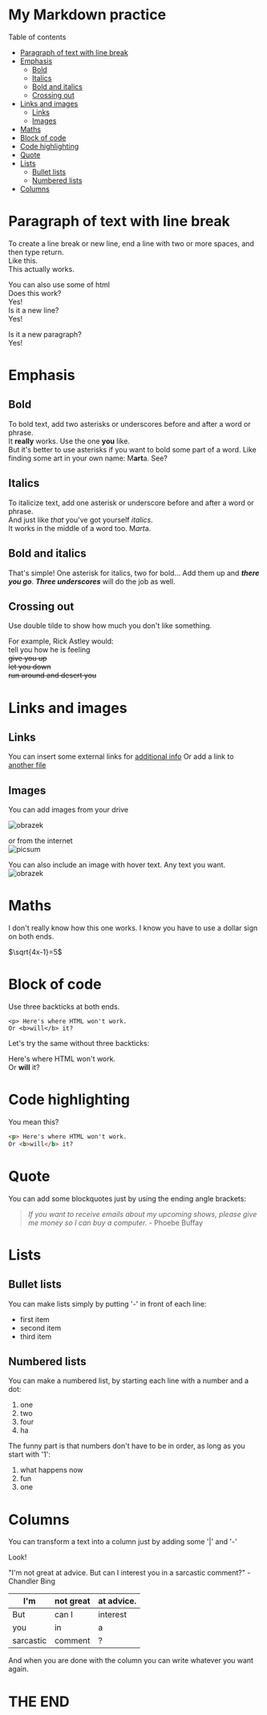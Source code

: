 
My Markdown practice<!--omit in toc-->
===  

Table of contents    

- [Paragraph of text with line break](#paragraph-of-text-with-line-break)
- [Emphasis](#emphasis)
  - [Bold](#bold)
  - [Italics](#italics)
  - [Bold and italics](#bold-and-italics)
  - [Crossing out](#crossing-out)
- [Links and images](#links-and-images)
  - [Links](#links)
  - [Images](#images)
- [Maths](#maths)
- [Block of code](#block-of-code)
- [Code highlighting](#code-highlighting)
- [Quote](#quote)
- [Lists](#lists)
  - [Bullet lists](#bullet-lists)
  - [Numbered lists](#numbered-lists)
- [Columns](#columns)



# Paragraph of text with line break
To create a line break or new line, end a line with two or more spaces, and then type return.  
Like this.  
This actually works.  
<!-- Example of another paragraph -->
You can also use some of html <br> Does this work? <br> Yes!<br>Is it a new line?<br> Yes! <p> Is it a new paragraph? <br> Yes!</p>

# Emphasis  
## Bold    
To bold text, add two asterisks or underscores before and after a word or phrase.   
It **really** works. Use the one __you__ like.   
But it's better to use asterisks if you want to bold some part of a word. Like finding some art in your own name: M**art**a. See?
## Italics    
To italicize text, add one asterisk or underscore before and after a word or phrase.  
And just like *that* you've got yourself _italics_.    
It works in the middle of a word too. M*art*a. 
## Bold and italics
That's simple! One asterisk for italics, two for bold... Add them up and ***there you go***. ___Three underscores___ will do the job as well. 
## Crossing out
Use double tilde to show how much you don't like something.  

For example, Rick Astley would:  
tell you how he is feeling  
~~give you up  
let you down  
run around and desert you~~  

  
# Links and images  

## Links 
You can insert some external links for [additional info](https://www.youtube.com/watch?v=dQw4w9WgXcQ&ab_channel=RickAstley)
Or add a link to [another file](exercise.md)  

## Images
You can add images from your drive  

![obrazek](./images/unnamed.jpg)  

or from the internet   
![picsum](https://picsum.photos/id/237/200/300)  
  
You can also include an image with hover text. Any text you want.  
![obrazek](https://upload.wikimedia.org/wikipedia/commons/thumb/6/6d/Moench_2339.jpg/220px-Moench_2339.jpg "death")

<!-- Example of equation or inline code -->  
# Maths

I don't really know how this one works. I know you have to use a dollar sign on both ends.    

$\sqrt{4x-1}=5$ 


<!-- Example of a block of code -->
# Block of code

Use three backticks at both ends.

```   
<p> Here's where HTML won't work.  
Or <b>will</b> it?   
```
Let's try the same without three backticks: <p> Here's where HTML won't work.  
Or <b>will</b> it?   

<!-- Example of code highlighting -->
# Code highlighting  

You mean this?
```html   
<p> Here's where HTML won't work.  
Or <b>will</b> it?   
```

<!-- Example of quote -->

# Quote  
You can add some blockquotes just by using the ending angle brackets:  
>*If you want to receive emails about my upcoming shows, please give me money so I can buy a computer.* - Phoebe Buffay  


<!-- Example of bullet list -->

# Lists   
## Bullet lists  
You can make lists simply by putting '-' in front of each line:  
- first item
- second item
- third item
## Numbered lists
You can make a numbered list, by starting each line with a number and a dot:
1. one
2. two
3. four
4. ha

The funny part is that numbers don't have to be in order, as long as you start with '1':  
1. what happens now
9. fun  
1. one 

<!-- Example of numbered list -->  
  
<!-- Example of table -->  

# Columns
You can transform a text into a column just by adding some '|' and '-'

Look! 

"I'm not great at advice. But can I interest you in a sarcastic comment?" - Chandler Bing   


| I'm | not great   | at advice. |
| ------ | ------------ | ------------ |
| But   | can I | interest    |
| you  | in          | a        |
| sarcastic    | comment         | ?           |  
  
And when you are done with the column you can write whatever you want again.   

  
    



THE END  
===

